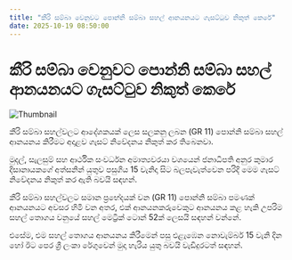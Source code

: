 ```yaml
---
title: "කීරි සම්බා වෙනුවට පොන්නි සම්බා සහල් ආනයනයට ගැසට්ටුව නිකුත් කෙරේ"
date: 2025-10-19 08:50:00
---
```


# කීරි සම්බා වෙනුවට පොන්නි සම්බා සහල් ආනයනයට ගැසට්ටුව නිකුත් කෙරේ

![Thumbnail](https://helakuru.sgp1.cdn.digitaloceanspaces.com/esana/images/lib/ricenew[1].jpg)

කීරි සම්බා සහල්වලට ආදේශකයක් ලෙස සලකනු ලබන (GR 11) පොන්නි සම්බා සහල් ආනයනය කිරීමට අදාළව ගැසට් නිවේදනය නිකුත් කර තිබෙනවා.

මුදල්, සැලසුම් සහ ආර්ථික සංවර්ධන අමාත්‍යවරයා වශයෙන් ජනාධිපති අනුර කුමාර දිසානායකගේ අත්සනින් යුතුව පසුගිය 15 වැනිදා සිට බලපැවැත්වෙන පරිදි මෙම ගැසට් නිවේදනය නිකුත් කර ඇති බවයි සඳහන්.

කීරි සම්බා සහල්වලට සමාන ප්‍රභේදයක් වන (GR 11) පොන්නි සම්බා පමණක් ආනයනයට අවසර හිමි වන අතර, එක් ආනයනකරුවෙකුට ආනයනය කළ හැකි උපරිම සහල් තොගය වනුයේ සහල් මෙට්‍රික් ටොන් 52ක් ලෙසයි සඳහන් වන්නේ.

එසේම, එම සහල් තොගය ආනයනය කිරීමෙන් පසු එළැඹෙන නොවැම්බර් 15 වැනි දින හෝ ඊට පෙර ශ්‍රී ලංකා රේගුවෙන් මුදා හැරිය යුතු බවයි වැඩිදුරටත් සඳහන්.

